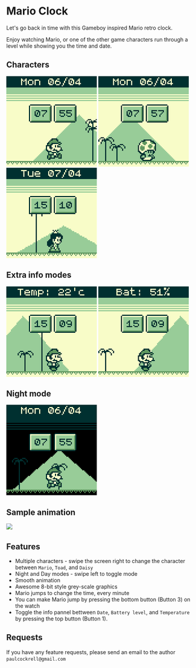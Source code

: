 # Mario Clock
Let's go back in time with this Gameboy inspired Mario retro clock.

Enjoy watching Mario, or one of the other game characters run through a level while showing you the time and date.

## Characters

![](mario-clock-mario.png)
![](mario-clock-toad.png)
![](mario-clock-daisy.png)

## Extra info modes

![](mario-clock-temp.png)
![](mario-clock-bat.png)

## Night mode

![](mario-clock-night-mode.png)

## Sample animation

![](mario-clock-screen-shot.gif)

## Features

* Multiple characters - swipe the screen right to change the character between `Mario`, `Toad`, and `Daisy`
* Night and Day modes - swipe left to toggle mode
* Smooth animation
* Awesome 8-bit style grey-scale graphics
* Mario jumps to change the time, every minute
* You can make Mario jump by pressing the bottom button (Button 3) on the watch
* Toggle the info pannel bettween `Date`, `Battery level`, and `Temperature` by pressing the top button (Button 1).

## Requests

If you have any feature requests, please send an email to the author `paulcockrell@gmail.com`
